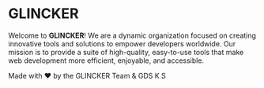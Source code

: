 # GLINCKER

Welcome to **GLINCKER**! We are a dynamic organization focused on creating innovative tools and solutions to empower developers worldwide. Our mission is to provide a suite of high-quality, easy-to-use tools that make web development more efficient, enjoyable, and accessible.

Made with ❤️ by the GLINCKER Team & GDS K S
